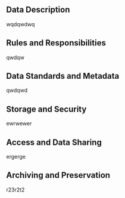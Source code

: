 ## Data Description
wqdqwdwq

## Rules and Responsibilities
qwdqw

## Data Standards and Metadata
qwdqwd

## Storage and Security
ewrwewer

## Access and Data Sharing
ergerge

## Archiving and Preservation
r23r2t2

